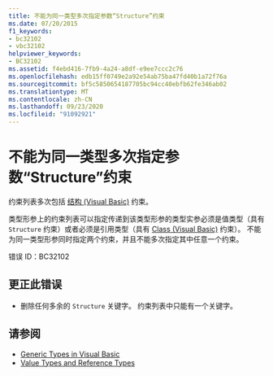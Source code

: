 ```yaml
---
title: 不能为同一类型多次指定参数“Structure”约束
ms.date: 07/20/2015
f1_keywords:
- bc32102
- vbc32102
helpviewer_keywords:
- BC32102
ms.assetid: f4ebd416-7fb9-4a24-a8df-e9ee7ccc2c76
ms.openlocfilehash: edb15ff0749e2a92e54ab75ba47fd40b1a72f76a
ms.sourcegitcommit: bf5c5850654187705bc94cc40ebfb62fe346ab02
ms.translationtype: MT
ms.contentlocale: zh-CN
ms.lasthandoff: 09/23/2020
ms.locfileid: "91092921"
---
```

# <a name="structure-constraint-cannot-be-specified-multiple-times-for-the-same-type-parameter"></a>不能为同一类型多次指定参数“Structure”约束

约束列表多次包括 [结构 (Visual Basic)](../language-reference/statements/structure-statement.md) 约束。  
  
 类型形参上的约束列表可以指定传递到该类型形参的类型实参必须是值类型（具有 `Structure` 约束）或者必须是引用类型（具有 [Class (Visual Basic)](../language-reference/statements/class-statement.md) 约束）。 不能为同一类型形参同时指定两个约束，并且不能多次指定其中任意一个约束。  
  
 错误 ID：BC32102  
  
## <a name="to-correct-this-error"></a>更正此错误  
  
- 删除任何多余的 `Structure` 关键字。 约束列表中只能有一个关键字。  
  
## <a name="see-also"></a>请参阅

- [Generic Types in Visual Basic](../programming-guide/language-features/data-types/generic-types.md)
- [Value Types and Reference Types](../programming-guide/language-features/data-types/value-types-and-reference-types.md)
